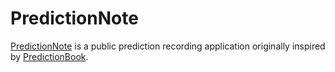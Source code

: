 PredictionNote
==============

[PredictionNote](http://www.prediction-note.com/) is a public prediction recording application originally inspired by [PredictionBook](http://predictionbook.com/).
